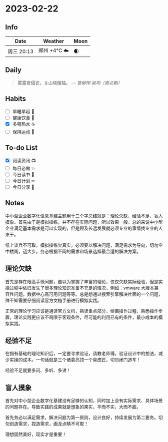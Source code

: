 # 2023-02-22

## Info

| Date           | Weather      | Moon |
| -------------- | ------------ | ---- |
| 周三 20:13 | 郑州 +4°C ☁️   | 🌒 |

## Daily

> 雾露夜侵衣，关山晓催轴。
> — *答柳恽·吴均（南北朝）*


## Habits

- [ ] 早睡早起 🌃
- [ ] 健康饮食 🥗
- [x] 多喝热水 ☕️
- [ ] 保持运动 💪

## To-do List

- [x] 阅读资讯 📺
- [ ] 每日必做 ✨
- [ ] 今日读书 📖
- [ ] 今日计划 ✏
- [ ] 今日分享 📌

## Notes

中小型企业数字化信息基建主题用十二个字总结就是：理论欠缺、经验不足、盲人摸象。首先由于是模拟操练，并不存在实际问题，所以效果一般。总的来说中小型企业满足基本需求是可以实现的，但是顾及长远发展就必须专业的事情找专业的人来干。

纸上谈兵不可取，模拟操练欠真实。必须要以解决问题，满足需求为导向，切勿空中楼阁，迈大步。务必根据不同的需求和场景选择最合适的解决方案。

## 理论欠缺

首先是存在眼高手低问题，自以为掌握了丰富的理论，仅仅欠缺实际经验，但是实操过程中依旧发生了很多理论知识准备不充足的情况。例如：vmware 大版本兼容性问题，数据中心高可用问题等等。总是想通过搜索引擎解决片面的一个问题，殊不知需要仔细阅读官方文档手册进行模拟实践。

正常的理论学习应该是通读官方文档，熟读重点部分，绘画操作过程，熟悉操作步骤。理论实践更应该不局限于客观条件，尽可能的利用已有的条件，最小成本的模拟实践。

## 经验不足

在拥有基础的理论知识后，一定要寻求验证，请教老师傅。验证设计中的想法，减少实操的成本。一句话就是三个诸葛亮顶一个臭皮匠，切勿闭门造车！

经验不足就要多问、多听、多讲！

## 盲人摸象

首先对中小型企业数字化基建没有足够的认知，同时加上没有实际需求、具体场景的问题存在。导致实践的成果就是想象的果实，华而不实，大而不甜。

首先务必以满足需求，解决问题为第一原则，设计良好，持续发展为第二要务。切勿创造需求，捏造需求，画龙点睛不可取！

理想固然美好，现实才是重要！